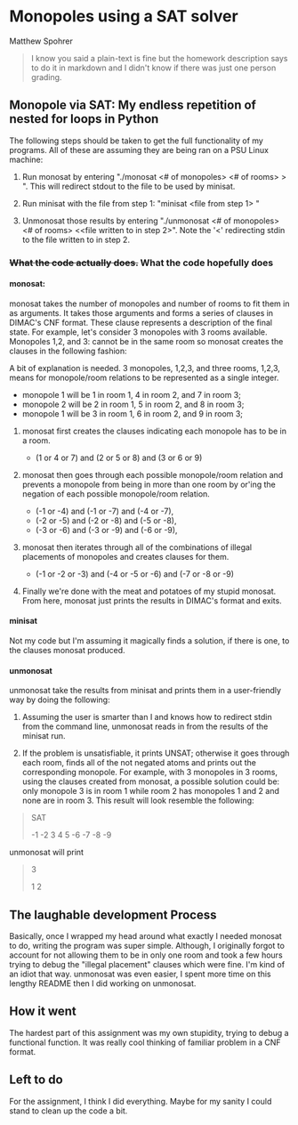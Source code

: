 # Monopoles using a SAT solver
Matthew Spohrer

> I know you said a plain-text is fine but the homework description
> says to do it in markdown and I didn't know if there was just one 
> person grading.

## Monopole via SAT: My endless repetition of nested for loops in Python

The following steps should be taken to get the full functionality of my 
programs. All of these are assuming they are being ran on a PSU Linux machine:

1. Run monosat by entering 
"./monosat <# of monopoles> <# of rooms> > <filename>".
This will redirect stdout to the file to be used by minisat.

2. Run minisat with the file from step 1: 
"minisat <file from step 1> <file to write results to>"

3. Unmonosat those results by entering 
"./unmonosat <# of monopoles> <# of rooms> <<file written to in step 2>".
Note the '<' redirecting stdin to the file written to in step 2.

### ~~What the code actually does.~~ What the code hopefully does

#### monosat:
monosat takes the number of monopoles and number of rooms to fit them in as 
arguments. It takes those arguments and forms a series of clauses in DIMAC's 
CNF format. These clause represents a description of the final state. For 
example, let's consider 3 monopoles with 3 rooms available. Monopoles 
1,2, and 3: cannot be in the same room so monosat creates the clauses
in the following fashion:

A bit of explanation is needed. 3 monopoles, 1,2,3, and three rooms, 1,2,3, means 
for monopole/room relations to be represented as a single integer.

- monopole 1 will be 1 in room 1, 4 in room 2, and 7 in room 3; 
- monopole 2 will be 2 in room 1, 5 in room 2, and 8 in room 3; 
- monopole 1 will be 3 in room 1, 6 in room 2, and 9 in room 3; 

1. monosat first creates the clauses indicating each monopole has to be in a
room. 
    - (1 or 4 or 7) and (2 or 5 or 8) and (3 or 6 or 9)

2. monosat then goes through each possible monopole/room relation and prevents
a monopole from being in more than one room by or'ing the negation of each
possible monopole/room relation. 
    - (-1 or -4) and (-1 or -7) and (-4 or -7),
    - (-2 or -5) and (-2 or -8) and (-5 or -8),
    - (-3 or -6) and (-3 or -9) and (-6 or -9),
    
3. monosat then iterates through all of the combinations of illegal placements
of monopoles and creates clauses for them.
    - (-1 or -2 or -3) and (-4 or -5 or -6) and (-7 or -8 or -9)

4. Finally we're done with the meat and potatoes of my stupid monosat. From here,
monosat just prints the results in DIMAC's format and exits.

#### minisat
Not my code but I'm assuming it magically finds a solution, if there is one,
to the clauses monosat produced.

#### unmonosat
unmonosat take the results from minisat and prints them in a user-friendly way
by doing the following:

1. Assuming the user is smarter than I and knows how to redirect stdin from 
the command line, unmonosat reads in from the results of the minisat run.

2. If the problem is unsatisfiable, it prints UNSAT; otherwise it goes through
each room, finds all of the not negated atoms and prints out the corresponding
monopole. For example, with 3 monopoles in 3 rooms, using the clauses created
from monosat, a possible solution could be: only monopole 3 is in room 1 
while room 2 has monopoles 1 and 2 and none are in room 3. This result will look
resemble the following:

> SAT
>
> -1 -2 3 4 5 -6 -7 -8 -9

unmonosat will print 
> 3
>
> 1 2
>
>

## The laughable development Process

Basically, once I wrapped my head around what exactly I needed monosat to do,
writing the program was super simple. Although, I originally forgot to account 
for not allowing them to be in only one room and took a few hours trying to 
debug the "illegal placement" clauses which were fine. I'm kind of an idiot that 
way. unmonosat was even easier, I spent more time on this lengthy README then I
did working on unmonosat.

## How it went

The hardest part of this assignment was my own stupidity, trying to debug a 
functional function. It was really cool thinking of familiar problem in a CNF 
format.

## Left to do

For the assignment, I think I did everything. Maybe for my sanity I could stand 
to clean up the code a bit.